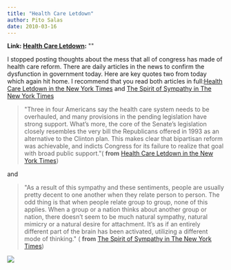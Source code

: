 ```yaml
---
title: "Health Care Letdown"
author: Pito Salas
date: 2010-03-16
---
```


**Link: [Health Care Letdown](None):** ""



I stopped posting thoughts about the mess that all of congress has made of
health care reform. There are daily articles in the news to confirm the
dysfunction in government today. Here are key quotes two from today which
again hit home. I recommend that you read both articles in full:[Health Care
Letdown in the New York
Times](<http://www.nytimes.com/2010/03/16/opinion/16pewen.html>) and [The
Spirit of Sympathy in The New York
Times](<http://www.nytimes.com/2010/03/16/opinion/16brooks.html>)

> "Three in four Americans say the health care system needs to be overhauled,
> and many provisions in the pending legislation have strong support. What’s
> more, the core of the Senate’s legislation closely resembles the very bill
> the Republicans offered in 1993 as an alternative to the Clinton plan. This
> makes clear that bipartisan reform was achievable, and indicts Congress for
> its failure to realize that goal with broad public support."( **from**
> [Health Care Letdown in the New York
> Times](<http://www.nytimes.com/2010/03/16/opinion/16pewen.html>))

and

> "As a result of this sympathy and these sentiments, people are usually
> pretty decent to one another when they relate person to person. The odd
> thing is that when people relate group to group, none of this applies. When
> a group or a nation thinks about another group or nation, there doesn’t seem
> to be much natural sympathy, natural mimicry or a natural desire for
> attachment. It’s as if an entirely different part of the brain has been
> activated, utilizing a different mode of thinking." ( **from** [The Spirit
> of Sympathy in The New York
> Times](<http://www.nytimes.com/2010/03/16/opinion/16brooks.html>))

![](https://i0.wp.com/img.zemanta.com/pixy.gif?w=584)


